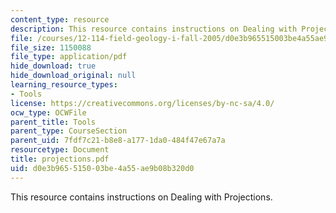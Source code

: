 ```yaml
---
content_type: resource
description: This resource contains instructions on Dealing with Projections.
file: /courses/12-114-field-geology-i-fall-2005/d0e3b965515003be4a55ae9b08b320d0_projections.pdf
file_size: 1150088
file_type: application/pdf
hide_download: true
hide_download_original: null
learning_resource_types:
- Tools
license: https://creativecommons.org/licenses/by-nc-sa/4.0/
ocw_type: OCWFile
parent_title: Tools
parent_type: CourseSection
parent_uid: 7fdf7c21-b8e8-a177-1da0-484f47e67a7a
resourcetype: Document
title: projections.pdf
uid: d0e3b965-5150-03be-4a55-ae9b08b320d0
---
```

This resource contains instructions on Dealing with Projections.